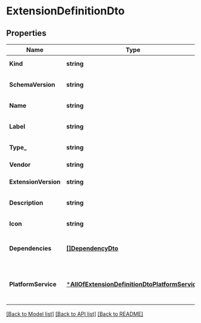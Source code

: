 # ExtensionDefinitionDto

## Properties
Name | Type | Description | Notes
------------ | ------------- | ------------- | -------------
**Kind** | **string** | The kind of extension. | [default to null]
**SchemaVersion** | **string** | Schema version of the extension. | [default to null]
**Name** | **string** | Name of the extension. | [default to null]
**Label** | **string** | Label of the extension. | [optional] [default to null]
**Type_** | **string** | Type of the extension. | [default to null]
**Vendor** | **string** | Vendor of the extension. | [default to null]
**ExtensionVersion** | **string** | Version of the extension. | [default to null]
**Description** | **string** | Description of the extension. | [optional] [default to null]
**Icon** | **string** | Icon of the extension. | [default to null]
**Dependencies** | [**[]DependencyDto**](DependencyDto.md) | List of dependencies for the extension. | [default to null]
**PlatformService** | [***AllOfExtensionDefinitionDtoPlatformService**](AllOfExtensionDefinitionDtoPlatformService.md) | Platform service information for the extension. | [default to null]

[[Back to Model list]](../README.md#documentation-for-models) [[Back to API list]](../README.md#documentation-for-api-endpoints) [[Back to README]](../README.md)

